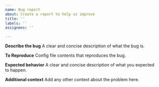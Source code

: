 ```yaml
---
name: Bug report
about: Create a report to help us improve
title: ''
labels: ''
assignees: ''

---
```


**Describe the bug**
A clear and concise description of what the bug is.

**To Reproduce**
Config file contents that reproduces the bug.

**Expected behavior**
A clear and concise description of what you expected to happen.

**Additional context**
Add any other context about the problem here.
